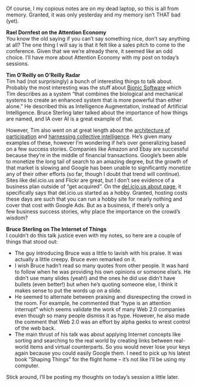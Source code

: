 Of course, I my copious notes are on my dead laptop, so this is all from
memory. Granted, it was only yesterday and my memory isn’t THAT bad
(yet).

**Rael Dornfest on the Attention Economy**\
You know the old saying if you can’t say something nice, don’t say
anything at all? The one thing I will say is that it felt like a sales
pitch to come to the conference. Given that we we’re already there, it
seemed like an odd choice. I’ll have more about Attention Economy with
my post on today’s sessions.

**Tim O’Reilly on O’Reilly Radar**\
Tim had (not surprisingly) a bunch of interesting things to talk
about. Probably the most interesting was the stuff about [Bionic
Software](http://radar.oreilly.com/archives/2006/03/bionic_software_1.html)
which Tim describes as a system “that combines the biological and
mechanical systems to create an enhanced system that is more powerful
than either alone.” He described this as Intelligence Augmentation,
instead of Artificial Intelligence. Bruce Sterling later talked about
the importance of how things are named, and IA over AI is a great
example of that.

However, Tim also went on at great length about the [architecture of
participation](http://www.oreillynet.com/pub/a/oreilly/tim/articles/architecture_of_participation.html)
and [harnessing collective
intelligence](http://www.oreillynet.com/pub/a/oreilly/tim/news/2005/09/30/what-is-web-20.html?page=2).
He’s given many examples of these, however I’m wondering if he’s over
generalizing based on a few success stories. Companies like Amazon and
Ebay are successful because they’re in the middle of financial
transactions. Google’s been able to monetize the long tail of search to
an amazing degree, but the growth of that market is slowing and Google
has been unable to significantly monetize any of their other efforts (so
far, though I doubt that trend will continue). Sites like del.icio.us
and Flickr are great, but I don’t see evidence of a business plan
outside of “get acquired”. On the [del.icio.us about
page](http://del.icio.us/about/info), it specifically says that
del.icio.us started as a hobby. Granted, hosting costs these days are
such that you can run a hobby site for nearly nothing and cover that
cost with Google Ads. But as a business, if there’s only a few business
success stories, why place the importance on the crowd’s wisdom?

**Bruce Sterling on The Internet of Things**\
I couldn’t do this talk justice even with my notes, so here are a
couple of things that stood out:

-   The guy introducing Bruce was a little to lavish with his praise. It
    was actually a little creepy. Bruce even remarked on it.
-   I wish Bruce hadn’t read so many quotes from other people. It was
    hard to follow when he was providing his own opinions or someone
    else’s. He didn’t use many slides (yeah!) and the ones he did use
    didn’t have bullets (even better!) but when he’s quoting someone
    else, I think it makes sense to put the words up on a slide.
-   He seemed to alternate between praising and disrespecting the crowd
    in the room. For example, he commented that “hype is an attention
    interrupt” which seems validate the work of many Web 2.0 companies
    even though so many people dismiss it as hype. However, he also made
    the comment that Web 2.0 was an effort by alpha geeks to wrest
    control of the web back.
-   The main thrust of his talk was about applying Internet concepts
    like sorting and searching to the real world by creating links
    between real-world items and virtual counterparts. So you would
    never lose your keys again because you could easily Google them. I
    need to pick up his latest book “Shaping Things” for the flight home
    – it’s not like I’ll be using my computer.

Stick around, I’ll be posting my thoughts on today’s session a little
later.
